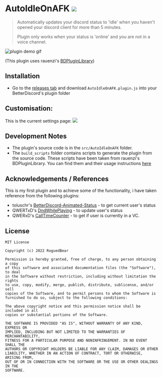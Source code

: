 # AutoIdleOnAFK ![](https://github.com/RoguedBear/BetterDiscordPlugin-AutoIdleOnAFK/blob/main/readme_assets/idle.svg?raw=true)

> Automatically updates your discord status to 'idle' when you haven't opened
> your discord client for more than 5 minutes.
>
> Plugin only works when your status is 'online' and you are not in a voice
> channel.

![plugin demo gif](https://github.com/RoguedBear/BetterDiscordPlugin-AutoIdleOnAFK/blob/main/readme_assets/Untitled24FPS.gif?raw=true)

(This plugin uses rauenzi's
[BDPluginLibrary](https://github.com/rauenzi/BDPluginLibrary))

## Installation

- Go to the
  [releases tab](https://github.com/RoguedBear/BetterDiscordPlugin-AutoIdleOnAFK/releases)
  and download `AutoIdleOnAFK.plugin.js` into your BetterDiscord's plugin folder

## Customisation:

This is the current settings page:
![](https://github.com/RoguedBear/BetterDiscordPlugin-AutoIdleOnAFK/blob/main/readme_assets/settings_panel.png?raw=true)

## Development Notes

- The plugin's source code is in the `src/AutoIdleOnAFK` folder.
- The `build_scripts` folder contains scripts to generate the plugin from the
  source code. These scripts have been taken from rauenzi's BDPluginLibrary. You
  can find them and their usage instructions
  [here](https://github.com/rauenzi/BDPluginLibrary#building-plugins)

## Acknowledgements / References

This is my first plugin and to achieve some of the functionality, i have taken
reference from the following plugins:

- toluschr's
  [BetterDiscord-Animated-Status](https://github.com/toluschr/BetterDiscord-Animated-Status/blob/master) -
  to get current user's status
- QWERTxD's
  [DndWhilePlaying](https://github.com/QWERTxD/BetterDiscordPlugins/tree/development/DndWhilePlaying) -
  to update user's status
- QWERxD's
  [CallTimeCounter](https://github.com/QWERTxD/BetterDiscordPlugins/tree/main/CallTimeCounter) -
  to get if user is currently in a VC.

## License

```
MIT License

Copyright (c) 2022 RoguedBear

Permission is hereby granted, free of charge, to any person obtaining a copy
of this software and associated documentation files (the "Software"), to deal
in the Software without restriction, including without limitation the rights
to use, copy, modify, merge, publish, distribute, sublicense, and/or sell
copies of the Software, and to permit persons to whom the Software is
furnished to do so, subject to the following conditions:

The above copyright notice and this permission notice shall be included in all
copies or substantial portions of the Software.

THE SOFTWARE IS PROVIDED "AS IS", WITHOUT WARRANTY OF ANY KIND, EXPRESS OR
IMPLIED, INCLUDING BUT NOT LIMITED TO THE WARRANTIES OF MERCHANTABILITY,
FITNESS FOR A PARTICULAR PURPOSE AND NONINFRINGEMENT. IN NO EVENT SHALL THE
AUTHORS OR COPYRIGHT HOLDERS BE LIABLE FOR ANY CLAIM, DAMAGES OR OTHER
LIABILITY, WHETHER IN AN ACTION OF CONTRACT, TORT OR OTHERWISE, ARISING FROM,
OUT OF OR IN CONNECTION WITH THE SOFTWARE OR THE USE OR OTHER DEALINGS IN THE
SOFTWARE.

```

